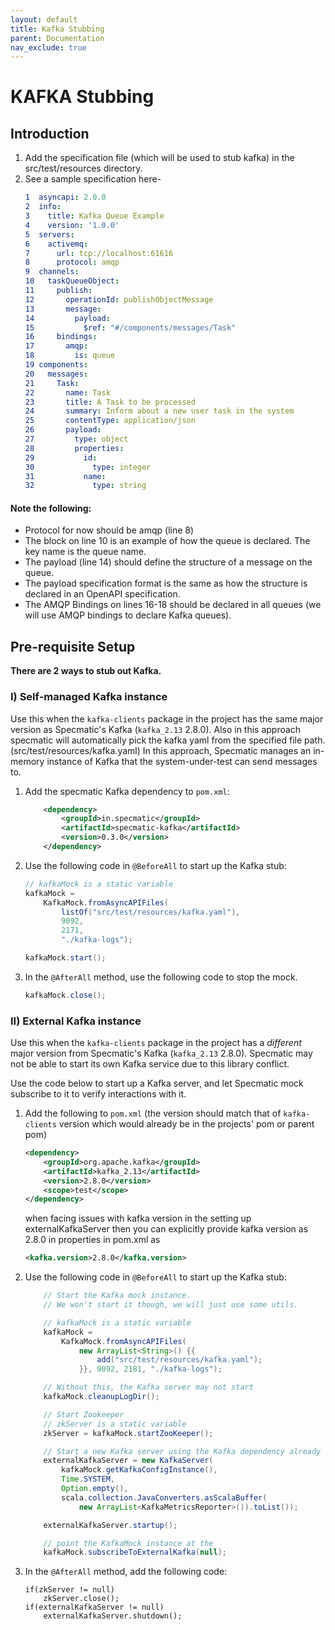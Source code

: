 ```yaml
---
layout: default
title: Kafka Stubbing
parent: Documentation
nav_exclude: true
---
```


# KAFKA Stubbing

## Introduction

1. Add the specification file (which will be used to stub kafka) in the src/test/resources directory.
2. See a sample specification here-
    ```yaml
    1  asyncapi: 2.0.0
    2  info:
    3    title: Kafka Queue Example
    4    version: '1.0.0'
    5  servers:
    6    activemq:
    7      url: tcp://localhost:61616
    8      protocol: amqp
    9  channels:
    10   taskQueueObject:
    11     publish:
    12       operationId: publishObjectMessage
    13       message:
    14         payload:
    15           $ref: "#/components/messages/Task"
    16     bindings:
    17       amqp:
    18         is: queue
    19 components:
    20   messages:
    21     Task:
    22       name: Task
    23       title: A Task to be processed
    24       summary: Inform about a new user task in the system
    25       contentType: application/json
    26       payload:
    27         type: object
    28         properties:
    29           id:
    30             type: integer
    31           name:
    32             type: string
    ```

#### Note the following:

* Protocol for now should be amqp (line 8)
* The block on line 10 is an example of how the queue is declared. The key name is the queue name.
* The payload (line 14) should define the structure of a message on the queue.
* The payload specification format is the same as how the structure is declared in an OpenAPI specification.
* The AMQP Bindings on lines 16-18 should be declared in all queues (we will use AMQP bindings to declare Kafka queues).


## Pre-requisite Setup

**There are 2 ways to stub out Kafka.**

### I) Self-managed Kafka instance

Use this when the `kafka-clients` package in the project has the same major version as Specmatic's Kafka (`kafka_2.13` 2.8.0).
Also in this approach specmatic will automatically pick the kafka yaml from the specified file path.(src/test/resources/kafka.yaml)
In this approach, Specmatic manages an in-memory instance of Kafka that the system-under-test can send messages to.

1. Add the specmatic Kafka dependency to `pom.xml`:
    ```xml
        <dependency>
            <groupId>in.specmatic</groupId>
            <artifactId>specmatic-kafka</artifactId>
            <version>0.3.0</version>
        </dependency>
    ```
2. Use the following code in `@BeforeAll` to start up the Kafka stub:
    ```java
    // kafkaMock is a static variable
    kafkaMock =
        KafkaMock.fromAsyncAPIFiles(
            listOf("src/test/resources/kafka.yaml"),
            9092,
            2171,
            "./kafka-logs");

    kafkaMock.start();
    ```
3. In the `@AfterAll` method, use the following code to stop the mock.
    ```java
    kafkaMock.close();
    ```

### II) External Kafka instance

Use this when the `kafka-clients` package in the project has a *different* major version from Specmatic's Kafka (`kafka_2.13` 2.8.0). Specmatic may not be able to start its own Kafka service due to this library conflict.

Use the code below to start up a Kafka server, and let Specmatic mock subscribe to it to verify interactions with it.

1. Add the following to `pom.xml` (the version should match that of `kafka-clients` version which would already be in the projects' pom or parent pom)
    ```xml
    <dependency>
        <groupId>org.apache.kafka</groupId>
        <artifactId>kafka_2.13</artifactId>
        <version>2.8.0</version>
        <scope>test</scope>
    </dependency>
    ```
   when facing issues with kafka version in the setting up externalKafkaServer then you can explicitly provide kafka version as 2.8.0 in properties in pom.xml as
   ```xml
   <kafka.version>2.8.0</kafka.version>
   ```
2. Use the following code in `@BeforeAll` to start up the Kafka stub:
    ```java
        // Start the Kafka mock instance.
        // We won't start it though, we will just use some utils.
   
        // kafkaMock is a static variable
        kafkaMock = 
            KafkaMock.fromAsyncAPIFiles(
                new ArrayList<String>() {{
                    add("src/test/resources/kafka.yaml");
                }}, 9092, 2181, "./kafka-logs");

        // Without this, the Kafka server may not start
        kafkaMock.cleanupLogDir();

        // Start Zookeeper
        // zkServer is a static variable
        zkServer = kafkaMock.startZooKeeper();

        // Start a new Kafka server using the Kafka dependency already added to the pom
        externalKafkaServer = new KafkaServer(
            kafkaMock.getKafkaConfigInstance(), 
            Time.SYSTEM, 
            Option.empty(), 
            scala.collection.JavaConverters.asScalaBuffer(
                new ArrayList<KafkaMetricsReporter>()).toList());

        externalKafkaServer.startup();

        // point the KafkaMock instance at the 
        kafkaMock.subscribeToExternalKafka(null);

    ```
3. In the `@AfterAll` method, add the following code:

    ```
    if(zkServer != null)
        zkServer.close();
    if(externalKafkaServer != null)
        externalKafkaServer.shutdown();
    ```